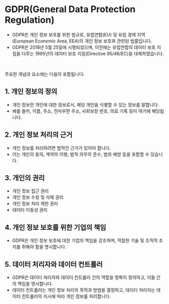 # GDPR(General Data Protection Regulation)

- GDPR은 개인 정보 보호를 위한 법규로, 유럽연합(EU) 및 유럽 경제 지역(European Economic Area, EEA)의 개인 정보 보호와 관련된 법률입니다.
- GDPR은 2018년 5월 25일에 시행되었으며, 이전에는 유럽연합의 데이터 보호 지침을 다루는 1995년의 데이터 보호 지침(Directive 95/46/EC)을 대체하였습니다.

<br>

주요한 개념과 요소에는 다음이 포함됩니다:

## 1. 개인 정보의 정의
- 개인 정보란 개인에 대한 정보로서, 해당 개인을 식별할 수 있는 정보를 말합니다.
- 예를 들어, 이름, 주소, 전자우편 주소, 사회보장 번호, 의료 기록 등이 여기에 해당됩니다.

## 2. 개인 정보 처리의 근거
- 개인 정보를 처리하려면 법적인 근거가 있어야 합니다.
- 이는 개인의 동의, 계약의 이행, 법적 의무의 준수, 범죄 예방 등을 포함할 수 있습니다.

## 3. 개인의 권리
- 개인 정보 접근 권리
- 개인 정보 수정 및 삭제 권리
- 개인 정보 처리 제한 권리
- 데이터 이동성 권리

## 4. 개인 정보 보호를 위한 기업의 책임
- GDPR은 개인 정보 보호에 대한 기업의 책임을 강조하며, 적절한 기술 및 조직적 조치를 취해야 함을 명시합니다.

## 5. 데이터 처리자와 데이터 컨트롤러
- GDPR은 데이터 처리자와 데이터 컨트롤러 간의 역할을 명확히 정의하고, 이들 간의 책임을 명시합니다.
- 데이터 컨트롤러는 개인 정보 처리의 목적과 방법을 결정하고, 데이터 처리자는 데이터 컨트롤러의 지시에 따라 개인 정보를 처리합니다.
